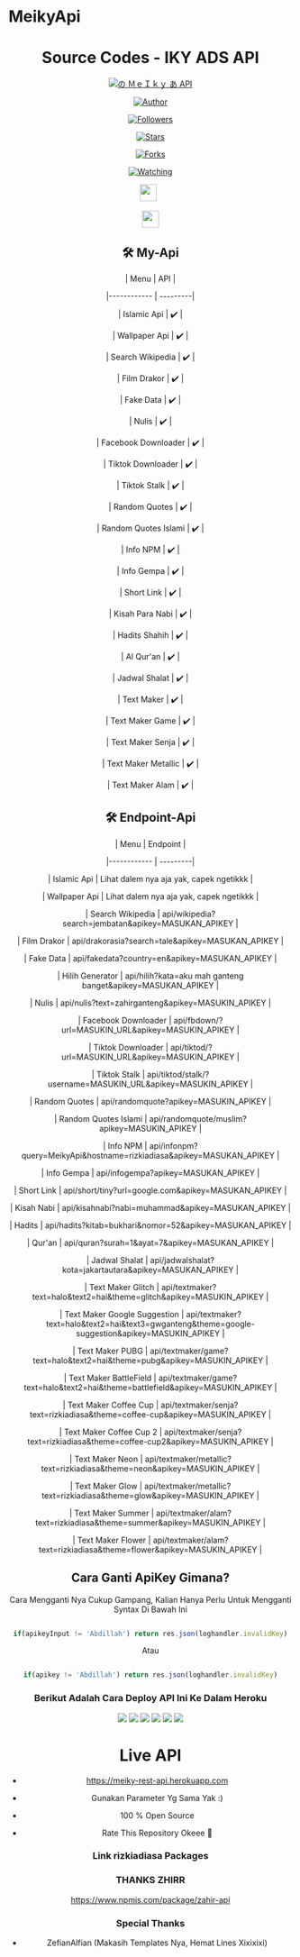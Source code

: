 # MeikyApi

<div align="center">

 

# Source Codes - IKY ADS API

<p align="center">

<a href="#"><img title="の ＭｅＩｋｙ あ API" src="https://img.shields.io/badge/rizkiadiasa Api-blue?colorA=%23ff0000&colorB=%23017e40&style=for-the-badge"></a>

</p>

<p align="center">

<a href="https://github.com/rizkiadiasa"><img title="Author" src="https://img.shields.io/badge/Author-rizkiadiasa-orange.svg?style=for-the-badge&logo=github"></a>

</p>

<p align="center">

<a href="https://github.com/rizkiadiasa/followers"><img title="Followers" src="https://img.shields.io/github/followers/rizkiadiasa?color=red&style=flat-square"></a>

<a href="https://github.com/rizkiadiasa/MeikyApi/stargazers/"><img title="Stars" src="https://img.shields.io/github/stars/rizkiadiasa/MeikyApi?color=blue&style=flat-square"></a>

<a href="https://github.com/rizkiadiasa/MeikyApi/network/members"><img title="Forks" src="https://img.shields.io/github/forks/rizkiadiasa/MeikyApi?color=red&style=flat-square"></a>

<a href="https://github.com/rizkiadiasa/MeikyApi/watchers"><img title="Watching" src="https://img.shields.io/github/watchers/rizkiadiasa/MeikyApi?label=Watchers&color=blue&style=flat-square"></a>

</p>

<p align='center'>

   <a href="https://wa.me/6283141727903"><img height="30" src="https://c.top4top.io/p_1837yybbf0.jpeg"></a>&nbsp;&nbsp;

   <a href="https://instagram.com/ikyy_ads"><img height="30" src="https://raw.githubusercontent.com/TobyG74/TobyG74/main/instagram.jpg"></a>

</P>

## 🛠️ My-Api

| Menu | API | 

|------------ | ---------|

| Islamic Api | ✔️ |

| Wallpaper Api | ✔️ |

| Search Wikipedia | ✔️ |

| Film Drakor | ✔️ |

| Fake Data | ✔️ |

| Nulis | ✔️ |

| Facebook Downloader | ✔️ |

| Tiktok Downloader | ✔️ |

| Tiktok Stalk | ✔️ |

| Random Quotes | ✔️ |

| Random Quotes Islami | ✔️ |

| Info NPM | ✔️ |

| Info Gempa | ✔️ |

| Short Link | ✔️ |

| Kisah Para Nabi | ✔️ |

| Hadits Shahih | ✔️ |

| Al Qur'an | ✔️ |

| Jadwal Shalat | ✔️ |

| Text Maker | ✔️ |

| Text Maker Game | ✔️ |

| Text Maker Senja | ✔️ |

| Text Maker Metallic | ✔️ |

| Text Maker Alam | ✔️ |

## 🛠️ Endpoint-Api

| Menu | Endpoint | 

|------------ | ---------|

| Islamic Api | Lihat dalem nya aja yak, capek ngetikkk |

| Wallpaper Api | Lihat dalem nya aja yak, capek ngetikkk |

| Search Wikipedia | api/wikipedia?search=jembatan&apikey=MASUKAN_APIKEY |

| Film Drakor | api/drakorasia?search=tale&apikey=MASUKAN_APIKEY |

| Fake Data | api/fakedata?country=en&apikey=MASUKAN_APIKEY |

| Hilih Generator | api/hilih?kata=aku mah ganteng banget&apikey=MASUKAN_APIKEY |

| Nulis | api/nulis?text=zahirganteng&apikey=MASUKIN_APIKEY |

| Facebook Downloader | api/fbdown/?url=MASUKIN_URL&apikey=MASUKIN_APIKEY |

| Tiktok Downloader | api/tiktod/?url=MASUKIN_URL&apikey=MASUKIN_APIKEY |

| Tiktok Stalk | api/tiktod/stalk/?username=MASUKIN_URL&apikey=MASUKIN_APIKEY |

| Random Quotes | api/randomquote?apikey=MASUKIN_APIKEY |

| Random Quotes Islami | api/randomquote/muslim?apikey=MASUKIN_APIKEY |

| Info NPM | api/infonpm?query=MeikyApi&hostname=rizkiadiasa&apikey=MASUKAN_APIKEY |

| Info Gempa | api/infogempa?apikey=MASUKAN_APIKEY |

| Short Link | api/short/tiny?url=google.com&apikey=MASUKAN_APIKEY |

| Kisah Nabi | api/kisahnabi?nabi=muhammad&apikey=MASUKAN_APIKEY |

| Hadits | api/hadits?kitab=bukhari&nomor=52&apikey=MASUKAN_APIKEY |

| Qur'an | api/quran?surah=1&ayat=7&apikey=MASUKAN_APIKEY |

| Jadwal Shalat | api/jadwalshalat?kota=jakartautara&apikey=MASUKAN_APIKEY |

| Text Maker Glitch | api/textmaker?text=halo&text2=hai&theme=glitch&apikey=MASUKIN_APIKEY |

| Text Maker Google Suggestion | api/textmaker?text=halo&text2=hai&text3=gwganteng&theme=google-suggestion&apikey=MASUKIN_APIKEY |

| Text Maker PUBG | api/textmaker/game?text=halo&text2=hai&theme=pubg&apikey=MASUKIN_APIKEY |

| Text Maker BattleField | api/textmaker/game?text=halo&text2=hai&theme=battlefield&apikey=MASUKIN_APIKEY |

| Text Maker Coffee Cup | api/textmaker/senja?text=rizkiadiasa&theme=coffee-cup&apikey=MASUKIN_APIKEY |

| Text Maker Coffee Cup 2 | api/textmaker/senja?text=rizkiadiasa&theme=coffee-cup2&apikey=MASUKIN_APIKEY |

| Text Maker Neon | api/textmaker/metallic?text=rizkiadiasa&theme=neon&apikey=MASUKIN_APIKEY |

| Text Maker Glow | api/textmaker/metallic?text=rizkiadiasa&theme=glow&apikey=MASUKIN_APIKEY |

| Text Maker Summer | api/textmaker/alam?text=rizkiadiasa&theme=summer&apikey=MASUKIN_APIKEY |

| Text Maker Flower | api/textmaker/alam?text=rizkiadiasa&theme=flower&apikey=MASUKIN_APIKEY |

## Cara Ganti ApiKey Gimana?

Cara Mengganti Nya Cukup Gampang, Kalian Hanya Perlu Untuk Mengganti Syntax Di Bawah Ini

```js

if(apikeyInput != 'Abdillah') return res.json(loghandler.invalidKey)

```

Atau

```js

if(apikey != 'Abdillah') return res.json(loghandler.invalidKey)

```

### Berikut Adalah Cara Deploy API Ini Ke Dalam Heroku

<p align="center">

<img src="https://raw.githubusercontent.com/rizkiadiasa/My-SQL-Results/main/tutor/heroku/Screenshot_2021-02-23-17-47-56-969_com.android.chrome.png"/>

<img src="https://raw.githubusercontent.com/rizkiadiasa/My-SQL-Results/main/tutor/heroku/Screenshot_2021-02-23-17-48-56-435_com.android.chrome.png"/>

<img src="https://raw.githubusercontent.com/rizkiadiasa/My-SQL-Results/main/tutor/heroku/Screenshot_2021-02-23-17-49-37-427_com.android.chrome.png"/>

<img src="https://raw.githubusercontent.com/rizkiadiasa/My-SQL-Results/main/tutor/heroku/Screenshot_2021-02-23-17-51-08-627_com.android.chrome.png"/>

<img src="https://raw.githubusercontent.com/rizkiadiasa/My-SQL-Results/main/tutor/heroku/Screenshot_2021-02-23-17-51-35-141_com.android.chrome.png"/>

<img src="https://raw.githubusercontent.com/rizkiadiasa/My-SQL-Results/main/tutor/heroku/Screenshot_2021-02-23-17-52-12-691_com.android.chrome.png"/>

</p>

# Live API

* https://meiky-rest-api.herokuapp.com

- Gunakan Parameter Yg Sama Yak :)

- 100 % Open Source

- Rate This Repository Okeee 🎉

### Link rizkiadiasa Packages

### THANKS ZHIRR

https://www.npmjs.com/package/zahir-api

### Special Thanks

- ZefianAlfian (Makasih Templates Nya, Hemat Lines Xixixixi)
